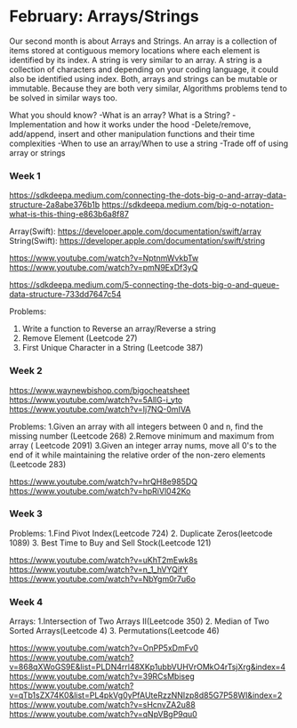 # February: Arrays/Strings

Our second month is about Arrays and Strings. 
An array is a collection of items stored at contiguous memory locations where each element is identified by its index. 
A string is very similar to an array. 
A string is a collection of characters and depending on your coding language, it could also be identified using index. 
Both, arrays and strings can be mutable or immutable. Because they are both very similar, Algorithms problems tend to be solved in similar ways too.

What you should know?
-What is an array? What is a String?
-Implementation and how it works under the hood
-Delete/remove, add/append, insert and other manipulation functions and their time complexities
-When to use an array/When to use a string 
-Trade off of using array or strings

### Week 1

https://sdkdeepa.medium.com/connecting-the-dots-big-o-and-array-data-structure-2a8abe376b1b
https://sdkdeepa.medium.com/big-o-notation-what-is-this-thing-e863b6a8f87


Array(Swift): https://developer.apple.com/documentation/swift/array
String(Swift): https://developer.apple.com/documentation/swift/string

https://www.youtube.com/watch?v=NptnmWvkbTw
https://www.youtube.com/watch?v=pmN9ExDf3yQ


https://sdkdeepa.medium.com/5-connecting-the-dots-big-o-and-queue-data-structure-733dd7647c54 

Problems:
1. Write a function to Reverse an array/Reverse a string
2. Remove Element (Leetcode 27)
3. First Unique Character in a String (Leetcode 387)


### Week 2

https://www.waynewbishop.com/bigocheatsheet
https://www.youtube.com/watch?v=5AllG-i_yto
https://www.youtube.com/watch?v=Ij7NQ-0mIVA

Problems:
1.Given an array with all integers between 0 and n, find the missing number (Leetcode 268)
2.Remove minimum and maximum from array ( Leetcode 2091)
3.Given an integer array nums, move all 0's to the end of it while maintaining the relative order of the non-zero elements (Leetcode 283)


https://www.youtube.com/watch?v=hrQH8e985DQ
https://www.youtube.com/watch?v=hpRiVl042Ko

### Week 3

Problems:
1.Find Pivot Index(Leetcode 724)
2. Duplicate Zeros(leetcode 1089)
3. Best Time to Buy and Sell Stock(Leetcode 121)
 
https://www.youtube.com/watch?v=uKhT2mEwk8s
https://www.youtube.com/watch?v=n_1_hVYQifY
https://www.youtube.com/watch?v=NbYgm0r7u6o

### Week 4

Arrays:
1.Intersection of Two Arrays II(Leetcode 350)
2. Median of Two Sorted Arrays(Leetcode 4)
3. Permutations(Leetcode 46) 

https://www.youtube.com/watch?v=OnPP5xDmFv0
https://www.youtube.com/watch?v=868qXWoGS9E&list=PLDN4rrl48XKp1ubbVUHVrOMkO4rTsjXrg&index=4
https://www.youtube.com/watch?v=39RCsMbiseg
https://www.youtube.com/watch?v=qTb1sZX74K0&list=PL4pkVg0yPfAUteRzzNNIzp8d85G7P58WI&index=2
https://www.youtube.com/watch?v=sHcnvZA2u88
https://www.youtube.com/watch?v=qNpVBgP9qu0

